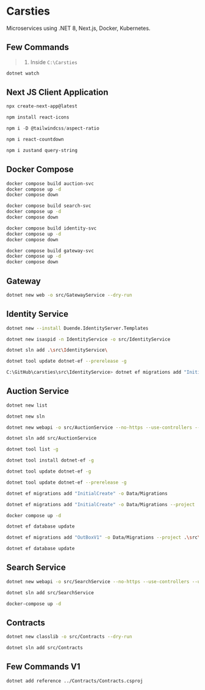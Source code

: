 # Carsties

Microservices using .NET 8, Next.js, Docker, Kubernetes.

## Few Commands

> 1. Inside `C:\Carsties`

```bash
dotnet watch
```

## Next JS Client Application

```powershell
npx create-next-app@latest

npm install react-icons

npm i -D @tailwindcss/aspect-ratio

npm i react-countdown

npm i zustand query-string
```

## Docker Compose

```bash
docker compose build auction-svc
docker compose up -d
docker compose down

docker compose build search-svc
docker compose up -d
docker compose down

docker compose build identity-svc
docker compose up -d
docker compose down

docker compose build gateway-svc
docker compose up -d
docker compose down
```

## Gateway

```bash
dotnet new web -o src/GatewayService --dry-run
```

## Identity Service

```bash
dotnet new --install Duende.IdentityServer.Templates

dotnet new isaspid -n IdentityService -o src/IdentityService

dotnet sln add .\src\IdentityService\

dotnet tool update dotnet-ef --prerelease -g

C:\GitHub\carsties\src\IdentityService> dotnet ef migrations add "InitialCreate" -o Data/Migrations
```

## Auction Service

```bash
dotnet new list

dotnet new sln

dotnet new webapi -o src/AuctionService --no-https --use-controllers --use-endpoints --dry-run

dotnet sln add src/AuctionService

dotnet tool list -g

dotnet tool install dotnet-ef -g

dotnet tool update dotnet-ef -g

dotnet tool update dotnet-ef --prerelease -g

dotnet ef migrations add "InitialCreate" -o Data/Migrations

dotnet ef migrations add "InitialCreate" -o Data/Migrations --project .\src\AuctionService\AuctionService.csproj

docker compose up -d

dotnet ef database update

dotnet ef migrations add "OutBoxV1" -o Data/Migrations --project .\src\AuctionService\AuctionService.csproj

dotnet ef database update
```

## Search Service

```bash
dotnet new webapi -o src/SearchService --no-https --use-controllers --use-endpoints --dry-run

dotnet sln add src/SearchService

docker-compose up -d
```

## Contracts

```bash
dotnet new classlib -o src/Contracts --dry-run

dotnet sln add src/Contracts
```

## Few Commands V1

```bash
dotnet add reference ../Contracts/Contracts.csproj
```
